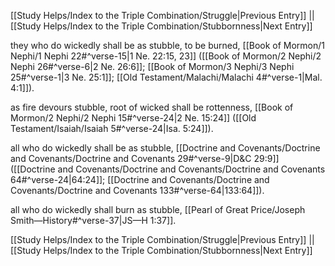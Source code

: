 [[Study Helps/Index to the Triple Combination/Struggle|Previous Entry]]  ||  [[Study Helps/Index to the Triple Combination/Stubbornness|Next Entry]]

 they who do wickedly shall be as stubble, to be burned, [[Book of Mormon/1 Nephi/1 Nephi 22#^verse-15|1 Ne. 22:15, 23]] ([[Book of Mormon/2 Nephi/2 Nephi 26#^verse-6|2 Ne. 26:6]]; [[Book of Mormon/3 Nephi/3 Nephi 25#^verse-1|3 Ne. 25:1]]; [[Old Testament/Malachi/Malachi 4#^verse-1|Mal. 4:1]]).

 as fire devours stubble, root of wicked shall be rottenness, [[Book of Mormon/2 Nephi/2 Nephi 15#^verse-24|2 Ne. 15:24]] ([[Old Testament/Isaiah/Isaiah 5#^verse-24|Isa. 5:24]]).

 all who do wickedly shall be as stubble, [[Doctrine and Covenants/Doctrine and Covenants/Doctrine and Covenants 29#^verse-9|D&C 29:9]] ([[Doctrine and Covenants/Doctrine and Covenants/Doctrine and Covenants 64#^verse-24|64:24]]; [[Doctrine and Covenants/Doctrine and Covenants/Doctrine and Covenants 133#^verse-64|133:64]]).

 all who do wickedly shall burn as stubble, [[Pearl of Great Price/Joseph Smith—History#^verse-37|JS—H 1:37]].

[[Study Helps/Index to the Triple Combination/Struggle|Previous Entry]]  ||  [[Study Helps/Index to the Triple Combination/Stubbornness|Next Entry]]